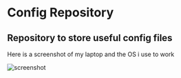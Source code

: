 # Config Repository

## Repository to store useful config files

Here is a screenshot of my laptop and the OS i use to work

![screenshot](https://user-images.githubusercontent.com/15232456/40352979-9dfea46c-5db0-11e8-9795-2faaa864ab33.png)
